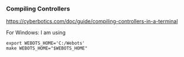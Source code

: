 ### Compiling Controllers
https://cyberbotics.com/doc/guide/compiling-controllers-in-a-terminal


For Windows:
I am using

```
export WEBOTS_HOME='C:/Webots'
make WEBOTS_HOME="$WEBOTS_HOME"
```